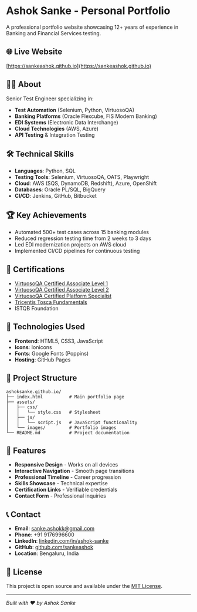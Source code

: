 # Ashok Sanke - Personal Portfolio

A professional portfolio website showcasing 12+ years of experience in Banking and Financial Services testing.

## 🌐 Live Website
[https://sankeashok.github.io](https://sankeashok.github.io)

## 👨‍💻 About
Senior Test Engineer specializing in:
- **Test Automation** (Selenium, Python, VirtuosoQA)
- **Banking Platforms** (Oracle Flexcube, FIS Modern Banking)
- **EDI Systems** (Electronic Data Interchange)
- **Cloud Technologies** (AWS, Azure)
- **API Testing** & Integration Testing

## 🛠️ Technical Skills
- **Languages**: Python, SQL
- **Testing Tools**: Selenium, VirtuosoQA, OATS, Playwright
- **Cloud**: AWS (SQS, DynamoDB, Redshift), Azure, OpenShift
- **Databases**: Oracle PL/SQL, BigQuery
- **CI/CD**: Jenkins, GitHub, Bitbucket

## 🏆 Key Achievements
- Automated 500+ test cases across 15 banking modules
- Reduced regression testing time from 2 weeks to 3 days
- Led EDI modernization projects on AWS cloud
- Implemented CI/CD pipelines for continuous testing

## 📜 Certifications
- [VirtuosoQA Certified Associate Level 1](https://api.accredible.com/v1/frontend/credential_website_embed_image/certificate/129992133)
- [VirtuosoQA Certified Associate Level 2](https://api.accredible.com/v1/frontend/credential_website_embed_image/certificate/130092535)
- [VirtuosoQA Certified Platform Specialist](https://api.accredible.com/v1/frontend/credential_website_embed_image/certificate/160682415)
- [Tricentis Tosca Fundamentals](https://verify.skilljar.com/c/pditrowb6ev9)
- ISTQB Foundation

## 🚀 Technologies Used
- **Frontend**: HTML5, CSS3, JavaScript
- **Icons**: Ionicons
- **Fonts**: Google Fonts (Poppins)
- **Hosting**: GitHub Pages

## 📁 Project Structure
```
ashoksanke.github.io/
├── index.html          # Main portfolio page
├── assets/
│   ├── css/
│   │   └── style.css   # Stylesheet
│   ├── js/
│   │   └── script.js   # JavaScript functionality
│   └── images/         # Portfolio images
└── README.md           # Project documentation
```

## 🔧 Features
- **Responsive Design** - Works on all devices
- **Interactive Navigation** - Smooth page transitions
- **Professional Timeline** - Career progression
- **Skills Showcase** - Technical expertise
- **Certification Links** - Verifiable credentials
- **Contact Form** - Professional inquiries

## 📞 Contact
- **Email**: sanke.ashokk@gmail.com
- **Phone**: +91 9176996600
- **LinkedIn**: [linkedin.com/in/ashok-sanke](https://www.linkedin.com/in/ashok-sanke)
- **GitHub**: [github.com/sankeashok](https://github.com/sankeashok)
- **Location**: Bengaluru, India

## 📄 License
This project is open source and available under the [MIT License](LICENSE).

---
*Built with ❤️ by Ashok Sanke*